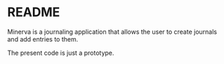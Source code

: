 # README

Minerva is a journaling application that allows the user to create journals and add entries to them.

The present code is just a prototype.
